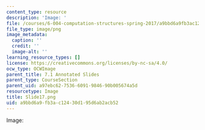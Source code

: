 ```yaml
---
content_type: resource
description: 'Image: '
file: /courses/6-004-computation-structures-spring-2017/a9bbd6a9fb3ac12430d195d6ab2acb52_Slide17.png
file_type: image/png
image_metadata:
  caption: ''
  credit: ''
  image-alt: ''
learning_resource_types: []
license: https://creativecommons.org/licenses/by-nc-sa/4.0/
ocw_type: OCWImage
parent_title: 7.1 Annotated Slides
parent_type: CourseSection
parent_uid: a97ebc62-7536-6091-9846-90b005674a5d
resourcetype: Image
title: Slide17.png
uid: a9bbd6a9-fb3a-c124-30d1-95d6ab2acb52
---
```

Image: 